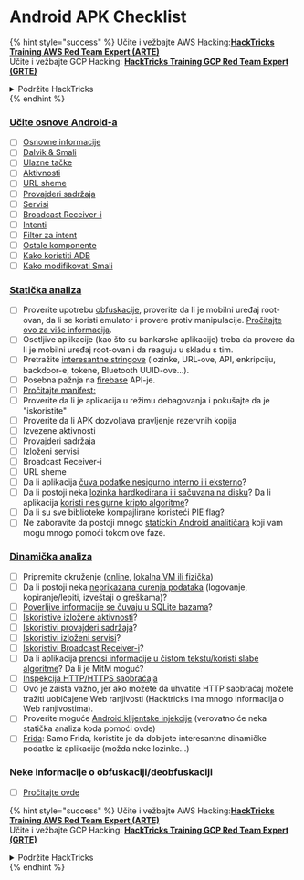 # Android APK Checklist

{% hint style="success" %}
Učite i vežbajte AWS Hacking:<img src="/.gitbook/assets/arte.png" alt="" data-size="line">[**HackTricks Training AWS Red Team Expert (ARTE)**](https://training.hacktricks.xyz/courses/arte)<img src="/.gitbook/assets/arte.png" alt="" data-size="line">\
Učite i vežbajte GCP Hacking: <img src="/.gitbook/assets/grte.png" alt="" data-size="line">[**HackTricks Training GCP Red Team Expert (GRTE)**<img src="/.gitbook/assets/grte.png" alt="" data-size="line">](https://training.hacktricks.xyz/courses/grte)

<details>

<summary>Podržite HackTricks</summary>

* Proverite [**planove pretplate**](https://github.com/sponsors/carlospolop)!
* **Pridružite se** 💬 [**Discord grupi**](https://discord.gg/hRep4RUj7f) ili [**telegram grupi**](https://t.me/peass) ili **pratite** nas na **Twitteru** 🐦 [**@hacktricks\_live**](https://twitter.com/hacktricks\_live)**.**
* **Podelite hakerske trikove slanjem PR-ova na** [**HackTricks**](https://github.com/carlospolop/hacktricks) i [**HackTricks Cloud**](https://github.com/carlospolop/hacktricks-cloud) github repozitorijume.

</details>
{% endhint %}

### [Učite osnove Android-a](android-app-pentesting/#2-android-application-fundamentals)

* [ ] [Osnovne informacije](android-app-pentesting/#fundamentals-review)
* [ ] [Dalvik & Smali](android-app-pentesting/#dalvik--smali)
* [ ] [Ulazne tačke](android-app-pentesting/#application-entry-points)
* [ ] [Aktivnosti](android-app-pentesting/#launcher-activity)
* [ ] [URL sheme](android-app-pentesting/#url-schemes)
* [ ] [Provajderi sadržaja](android-app-pentesting/#services)
* [ ] [Servisi](android-app-pentesting/#services-1)
* [ ] [Broadcast Receiver-i](android-app-pentesting/#broadcast-receivers)
* [ ] [Intenti](android-app-pentesting/#intents)
* [ ] [Filter za intent](android-app-pentesting/#intent-filter)
* [ ] [Ostale komponente](android-app-pentesting/#other-app-components)
* [ ] [Kako koristiti ADB](android-app-pentesting/#adb-android-debug-bridge)
* [ ] [Kako modifikovati Smali](android-app-pentesting/#smali)

### [Statička analiza](android-app-pentesting/#static-analysis)

* [ ] Proverite upotrebu [obfuskacije](android-checklist.md#some-obfuscation-deobfuscation-information), proverite da li je mobilni uređaj root-ovan, da li se koristi emulator i provere protiv manipulacije. [Pročitajte ovo za više informacija](android-app-pentesting/#other-checks).
* [ ] Osetljive aplikacije (kao što su bankarske aplikacije) treba da provere da li je mobilni uređaj root-ovan i da reaguju u skladu s tim.
* [ ] Pretražite [interesantne stringove](android-app-pentesting/#looking-for-interesting-info) (lozinke, URL-ove, API, enkripciju, backdoor-e, tokene, Bluetooth UUID-ove...).
* [ ] Posebna pažnja na [firebase](android-app-pentesting/#firebase) API-je.
* [ ] [Pročitajte manifest:](android-app-pentesting/#basic-understanding-of-the-application-manifest-xml)
* [ ] Proverite da li je aplikacija u režimu debagovanja i pokušajte da je "iskoristite"
* [ ] Proverite da li APK dozvoljava pravljenje rezervnih kopija
* [ ] Izvezene aktivnosti
* [ ] Provajderi sadržaja
* [ ] Izloženi servisi
* [ ] Broadcast Receiver-i
* [ ] URL sheme
* [ ] Da li aplikacija [čuva podatke nesigurno interno ili eksterno](android-app-pentesting/#insecure-data-storage)?
* [ ] Da li postoji neka [lozinka hardkodirana ili sačuvana na disku](android-app-pentesting/#poorkeymanagementprocesses)? Da li aplikacija [koristi nesigurne kripto algoritme](android-app-pentesting/#useofinsecureandordeprecatedalgorithms)?
* [ ] Da li su sve biblioteke kompajlirane koristeći PIE flag?
* [ ] Ne zaboravite da postoji mnogo [statickih Android analitičara](android-app-pentesting/#automatic-analysis) koji vam mogu mnogo pomoći tokom ove faze.

### [Dinamička analiza](android-app-pentesting/#dynamic-analysis)

* [ ] Pripremite okruženje ([online](android-app-pentesting/#online-dynamic-analysis), [lokalna VM ili fizička](android-app-pentesting/#local-dynamic-analysis))
* [ ] Da li postoji neka [neprikazana curenja podataka](android-app-pentesting/#unintended-data-leakage) (logovanje, kopiranje/lepiti, izveštaji o greškama)?
* [ ] [Poverljive informacije se čuvaju u SQLite bazama](android-app-pentesting/#sqlite-dbs)?
* [ ] [Iskoristive izložene aktivnosti](android-app-pentesting/#exploiting-exported-activities-authorisation-bypass)?
* [ ] [Iskoristivi provajderi sadržaja](android-app-pentesting/#exploiting-content-providers-accessing-and-manipulating-sensitive-information)?
* [ ] [Iskoristivi izloženi servisi](android-app-pentesting/#exploiting-services)?
* [ ] [Iskoristivi Broadcast Receiver-i](android-app-pentesting/#exploiting-broadcast-receivers)?
* [ ] Da li aplikacija [prenosi informacije u čistom tekstu/koristi slabe algoritme](android-app-pentesting/#insufficient-transport-layer-protection)? Da li je MitM moguć?
* [ ] [Inspekcija HTTP/HTTPS saobraćaja](android-app-pentesting/#inspecting-http-traffic)
* [ ] Ovo je zaista važno, jer ako možete da uhvatite HTTP saobraćaj možete tražiti uobičajene Web ranjivosti (Hacktricks ima mnogo informacija o Web ranjivostima).
* [ ] Proverite moguće [Android klijentske injekcije](android-app-pentesting/#android-client-side-injections-and-others) (verovatno će neka statička analiza koda pomoći ovde)
* [ ] [Frida](android-app-pentesting/#frida): Samo Frida, koristite je da dobijete interesantne dinamičke podatke iz aplikacije (možda neke lozinke...)

### Neke informacije o obfuskaciji/deobfuskaciji

* [ ] [Pročitajte ovde](android-app-pentesting/#obfuscating-deobfuscating-code)

{% hint style="success" %}
Učite i vežbajte AWS Hacking:<img src="/.gitbook/assets/arte.png" alt="" data-size="line">[**HackTricks Training AWS Red Team Expert (ARTE)**](https://training.hacktricks.xyz/courses/arte)<img src="/.gitbook/assets/arte.png" alt="" data-size="line">\
Učite i vežbajte GCP Hacking: <img src="/.gitbook/assets/grte.png" alt="" data-size="line">[**HackTricks Training GCP Red Team Expert (GRTE)**<img src="/.gitbook/assets/grte.png" alt="" data-size="line">](https://training.hacktricks.xyz/courses/grte)

<details>

<summary>Podržite HackTricks</summary>

* Proverite [**planove pretplate**](https://github.com/sponsors/carlospolop)!
* **Pridružite se** 💬 [**Discord grupi**](https://discord.gg/hRep4RUj7f) ili [**telegram grupi**](https://t.me/peass) ili **pratite** nas na **Twitteru** 🐦 [**@hacktricks\_live**](https://twitter.com/hacktricks\_live)**.**
* **Podelite hakerske trikove slanjem PR-ova na** [**HackTricks**](https://github.com/carlospolop/hacktricks) i [**HackTricks Cloud**](https://github.com/carlospolop/hacktricks-cloud) github repozitorijume.

</details>
{% endhint %}
